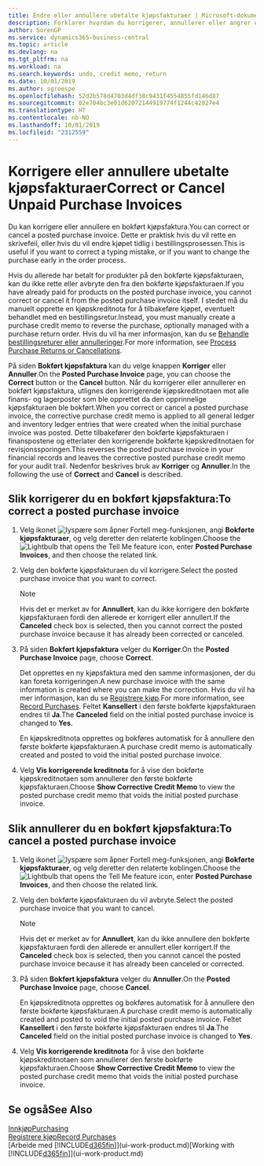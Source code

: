 ```yaml
---
title: Endre eller annullere ubetalte kjøpsfakturaer | Microsoft-dokumentasjon
description: Forklarer hvordan du korrigerer, annullerer eller angrer en bokført kjøpsfaktura og oppretter en kjøpskreditnota automatisk.
author: SorenGP
ms.service: dynamics365-business-central
ms.topic: article
ms.devlang: na
ms.tgt_pltfrm: na
ms.workload: na
ms.search.keywords: undo, credit memo, return
ms.date: 10/01/2019
ms.author: sgroespe
ms.openlocfilehash: 52d2b578d4703d4df38c9431f4554855fd146d87
ms.sourcegitcommit: 02e704bc3e01d62072144919774f1244c42827e4
ms.translationtype: HT
ms.contentlocale: nb-NO
ms.lasthandoff: 10/01/2019
ms.locfileid: "2312559"
---
```

# <a name="correct-or-cancel-unpaid-purchase-invoices"></a><span data-ttu-id="e4073-103">Korrigere eller annullere ubetalte kjøpsfakturaer</span><span class="sxs-lookup"><span data-stu-id="e4073-103">Correct or Cancel Unpaid Purchase Invoices</span></span>
<span data-ttu-id="e4073-104">Du kan korrigere eller annullere en bokført kjøpsfaktura.</span><span class="sxs-lookup"><span data-stu-id="e4073-104">You can correct or cancel a posted purchase invoice.</span></span> <span data-ttu-id="e4073-105">Dette er praktisk hvis du vil rette en skrivefeil, eller hvis du vil endre kjøpet tidlig i bestillingsprosessen.</span><span class="sxs-lookup"><span data-stu-id="e4073-105">This is useful if you want to correct a typing mistake, or if you want to change the purchase early in the order process.</span></span>

<span data-ttu-id="e4073-106">Hvis du allerede har betalt for produkter på den bokførte kjøpsfakturaen, kan du ikke rette eller avbryte den fra den bokførte kjøpsfakturaen.</span><span class="sxs-lookup"><span data-stu-id="e4073-106">If you have already paid for products on the posted purchase invoice, you cannot correct or cancel it from the posted purchase invoice itself.</span></span> <span data-ttu-id="e4073-107">I stedet må du manuelt opprette en kjøpskreditnota for å tilbakeføre kjøpet, eventuelt behandlet med en bestillingsretur.</span><span class="sxs-lookup"><span data-stu-id="e4073-107">Instead, you must manually create a purchase credit memo to reverse the purchase, optionally managed with a purchase return order.</span></span> <span data-ttu-id="e4073-108">Hvis du vil ha mer informasjon, kan du se [Behandle bestillingsreturer eller annulleringer](purchasing-how-process-purchase-returns-cancellations.md).</span><span class="sxs-lookup"><span data-stu-id="e4073-108">For more information, see [Process Purchase Returns or Cancellations](purchasing-how-process-purchase-returns-cancellations.md).</span></span>

<span data-ttu-id="e4073-109">På siden **Bokført kjøpsfaktura** kan du velge knappen **Korriger** eller **Annuller**.</span><span class="sxs-lookup"><span data-stu-id="e4073-109">On the **Posted Purchase Invoice** page, you can choose the **Correct** button or the **Cancel** button.</span></span> <span data-ttu-id="e4073-110">Når du korrigerer eller annullerer en bokført kjøpsfaktura, utlignes den korrigerende kjøpskreditnotaen mot alle finans- og lagerposter som ble opprettet da den opprinnelige kjøpsfakturaen ble bokført.</span><span class="sxs-lookup"><span data-stu-id="e4073-110">When you correct or cancel a posted purchase invoice, the corrective purchase credit memo is applied to all general ledger and inventory ledger entries that were created when the initial purchase invoice was posted.</span></span> <span data-ttu-id="e4073-111">Dette tilbakefører den bokførte kjøpsfakturaen i finanspostene og etterlater den korrigerende bokførte kjøpskreditnotaen for revisjonssporingen.</span><span class="sxs-lookup"><span data-stu-id="e4073-111">This reverses the posted purchase invoice in your financial records and leaves the corrective posted purchase credit memo for your audit trail.</span></span> <span data-ttu-id="e4073-112">Nedenfor beskrives bruk av **Korriger** og **Annuller**.</span><span class="sxs-lookup"><span data-stu-id="e4073-112">In the following the use of **Correct** and **Cancel** is described.</span></span>

## <a name="to-correct-a-posted-purchase-invoice"></a><span data-ttu-id="e4073-113">Slik korrigerer du en bokført kjøpsfaktura:</span><span class="sxs-lookup"><span data-stu-id="e4073-113">To correct a posted purchase invoice</span></span>
1. <span data-ttu-id="e4073-114">Velg ikonet ![lyspære som åpner Fortell meg-funksjonen](media/ui-search/search_small.png "Fortell hva du vil gjøre"), angi **Bokførte kjøpsfakturaer**, og velg deretter den relaterte koblingen.</span><span class="sxs-lookup"><span data-stu-id="e4073-114">Choose the ![Lightbulb that opens the Tell Me feature](media/ui-search/search_small.png "Tell me what you want to do") icon, enter **Posted Purchase Invoices**, and then choose the related link.</span></span>  
2. <span data-ttu-id="e4073-115">Velg den bokførte kjøpsfakturaen du vil korrigere.</span><span class="sxs-lookup"><span data-stu-id="e4073-115">Select the posted purchase invoice that you want to correct.</span></span>  

    > [!NOTE]  
    >   <span data-ttu-id="e4073-116">Hvis det er merket av for **Annullert**, kan du ikke korrigere den bokførte kjøpsfakturaen fordi den allerede er korrigert eller annullert.</span><span class="sxs-lookup"><span data-stu-id="e4073-116">If the **Canceled** check box is selected, then you cannot correct the posted purchase invoice because it has already been corrected or canceled.</span></span>
3. <span data-ttu-id="e4073-117">På siden **Bokført kjøpsfaktura** velger du **Korriger**.</span><span class="sxs-lookup"><span data-stu-id="e4073-117">On the **Posted Purchase Invoice** page, choose **Correct**.</span></span>

    <span data-ttu-id="e4073-118">Det opprettes en ny kjøpsfaktura med den samme informasjonen, der du kan foreta korrigeringen.</span><span class="sxs-lookup"><span data-stu-id="e4073-118">A new purchase invoice with the same information is created where you can make the correction.</span></span> <span data-ttu-id="e4073-119">Hvis du vil ha mer informasjon, kan du se [Registrere kjøp](purchasing-how-record-purchases.md).</span><span class="sxs-lookup"><span data-stu-id="e4073-119">For more information, see [Record Purchases](purchasing-how-record-purchases.md).</span></span> <span data-ttu-id="e4073-120">Feltet **Kansellert** i den første bokførte kjøpsfakturaen endres til **Ja**.</span><span class="sxs-lookup"><span data-stu-id="e4073-120">The **Canceled** field on the initial posted purchase invoice is changed to **Yes**.</span></span>

    <span data-ttu-id="e4073-121">En kjøpskreditnota opprettes og bokføres automatisk for å annullere den første bokførte kjøpsfakturaen.</span><span class="sxs-lookup"><span data-stu-id="e4073-121">A purchase credit memo is automatically created and posted to void the initial posted purchase invoice.</span></span>
4. <span data-ttu-id="e4073-122">Velg **Vis korrigerende kreditnota** for å vise den bokførte kjøpskreditnotaen som annullerer den første bokførte kjøpsfakturaen.</span><span class="sxs-lookup"><span data-stu-id="e4073-122">Choose **Show Corrective Credit Memo** to view the posted purchase credit memo that voids the initial posted purchase invoice.</span></span>

## <a name="to-cancel-a-posted-purchase-invoice"></a><span data-ttu-id="e4073-123">Slik annullerer du en bokført kjøpsfaktura:</span><span class="sxs-lookup"><span data-stu-id="e4073-123">To cancel a posted purchase invoice</span></span>
1. <span data-ttu-id="e4073-124">Velg ikonet ![lyspære som åpner Fortell meg-funksjonen](media/ui-search/search_small.png "Fortell hva du vil gjøre"), angi **Bokførte kjøpsfakturaer**, og velg deretter den relaterte koblingen.</span><span class="sxs-lookup"><span data-stu-id="e4073-124">Choose the ![Lightbulb that opens the Tell Me feature](media/ui-search/search_small.png "Tell me what you want to do") icon, enter **Posted Purchase Invoices**, and then choose the related link.</span></span>  
2. <span data-ttu-id="e4073-125">Velg den bokførte kjøpsfakturaen du vil avbryte.</span><span class="sxs-lookup"><span data-stu-id="e4073-125">Select the posted purchase invoice that you want to cancel.</span></span>

    > [!NOTE]  
    >   <span data-ttu-id="e4073-126">Hvis det er merket av for **Annullert**, kan du ikke annullere den bokførte kjøpsfakturaen fordi den allerede er annullert eller korrigert.</span><span class="sxs-lookup"><span data-stu-id="e4073-126">If the **Canceled** check box is selected, then you cannot cancel the posted purchase invoice because it has already been canceled or corrected.</span></span>
3. <span data-ttu-id="e4073-127">På siden **Bokført kjøpsfaktura** velger du **Annuller**.</span><span class="sxs-lookup"><span data-stu-id="e4073-127">On the **Posted Purchase Invoice** page, choose **Cancel**.</span></span>

    <span data-ttu-id="e4073-128">En kjøpskreditnota opprettes og bokføres automatisk for å annullere den første bokførte kjøpsfakturaen.</span><span class="sxs-lookup"><span data-stu-id="e4073-128">A purchase credit memo is automatically created and posted to void the initial posted purchase invoice.</span></span> <span data-ttu-id="e4073-129">Feltet **Kansellert** i den første bokførte kjøpsfakturaen endres til **Ja**.</span><span class="sxs-lookup"><span data-stu-id="e4073-129">The **Canceled** field on the initial posted purchase invoice is changed to **Yes**.</span></span>
4. <span data-ttu-id="e4073-130">Velg **Vis korrigerende kreditnota** for å vise den bokførte kjøpskreditnotaen som annullerer den første bokførte kjøpsfakturaen.</span><span class="sxs-lookup"><span data-stu-id="e4073-130">Choose **Show Corrective Credit Memo** to view the posted purchase credit memo that voids the initial posted purchase invoice.</span></span>

## <a name="see-also"></a><span data-ttu-id="e4073-131">Se også</span><span class="sxs-lookup"><span data-stu-id="e4073-131">See Also</span></span>
[<span data-ttu-id="e4073-132">Innkjøp</span><span class="sxs-lookup"><span data-stu-id="e4073-132">Purchasing</span></span>](purchasing-manage-purchasing.md)  
[<span data-ttu-id="e4073-133">Registrere kjøp</span><span class="sxs-lookup"><span data-stu-id="e4073-133">Record Purchases</span></span>](purchasing-how-record-purchases.md)  
<span data-ttu-id="e4073-134">[Arbeide med [!INCLUDE[d365fin](includes/d365fin_md.md)]](ui-work-product.md)</span><span class="sxs-lookup"><span data-stu-id="e4073-134">[Working with [!INCLUDE[d365fin](includes/d365fin_md.md)]](ui-work-product.md)</span></span>
